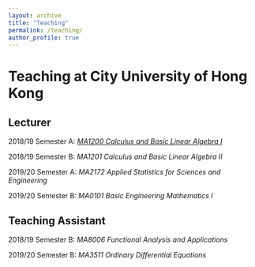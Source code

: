 ```yaml
---
layout: archive
title: "Teaching"
permalink: /teaching/
author_profile: true
---
```


Teaching at City University of Hong Kong
============================

Lecturer
-------

2018/19 Semester A: [_MA1200 Calculus and Basic Linear Algebra I_](http://academicpages.github.io/files/1819MA1200.pdf)

2018/19 Semester B: _MA1201 Calculus and Basic Linear Algebra II_

2019/20 Semester A: _MA2172 Applied Statistics for Sciences and Engineering_

2019/20 Semester B: _MA0101 Basic Engineering Mathematics I_

Teaching Assistant
--------

2018/19 Semester B: _MA8006 Functional Analysis and Applications_

2019/20 Semester B: _MA3511 Ordinary Differential Equations_

